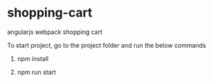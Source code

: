 # shopping-cart
angularjs webpack shopping cart


To start project, go to the project folder and run the below commands

1) npm install

2) npm run start

